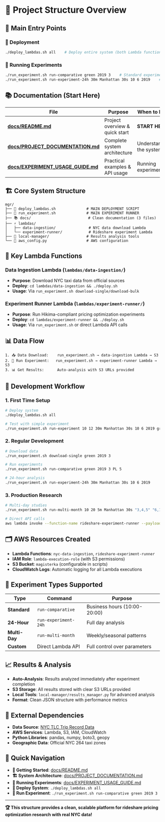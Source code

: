 # 📁 Project Structure Overview

## 🎯 **Main Entry Points**

### **🚀 Deployment**
```bash
./deploy_lambdas.sh all    # Deploy entire system (both Lambda functions)
```

### **🧪 Running Experiments**
```bash
./run_experiment.sh run-comparative green 2019 3    # Standard experiment
./run_experiment.sh run-experiment-24h 30m Manhattan 30s 10 6 2019    # 24-hour experiment
```

## 📚 **Documentation (Start Here)**

| File | Purpose | When to Read |
|------|---------|--------------|
| **[docs/README.md](docs/README.md)** | Project overview & quick start | **START HERE** |
| **[docs/PROJECT_DOCUMENTATION.md](docs/PROJECT_DOCUMENTATION.md)** | Complete system architecture | Understanding the system |
| **[docs/EXPERIMENT_USAGE_GUIDE.md](docs/EXPERIMENT_USAGE_GUIDE.md)** | Practical examples & API usage | Running experiments |

## 🏗️ **Core System Structure**

```
mgr/
├── 🚀 deploy_lambdas.sh              # MAIN DEPLOYMENT SCRIPT
├── 🧪 run_experiment.sh              # MAIN EXPERIMENT RUNNER
├── 📚 docs/                          # Clean documentation (3 files)
├── ⚡ lambdas/
│   ├── data-ingestion/               # NYC data download Lambda
│   └── experiment-runner/            # Rideshare experiment Lambda
├── 🔧 local-manager/                 # Results analysis tools
└── 📄 aws_config.py                  # AWS configuration
```

## 🎯 **Key Lambda Functions**

### **Data Ingestion Lambda** (`lambdas/data-ingestion/`)
- **Purpose**: Download NYC taxi data from official sources
- **Deploy**: `cd lambdas/data-ingestion && ./deploy.sh`
- **Usage**: Via `run_experiment.sh download-single/download-bulk`

### **Experiment Runner Lambda** (`lambdas/experiment-runner/`)
- **Purpose**: Run Hikima-compliant pricing optimization experiments  
- **Deploy**: `cd lambdas/experiment-runner && ./deploy.sh`
- **Usage**: Via `run_experiment.sh` or direct Lambda API calls

## 📊 **Data Flow**

```
1. 📥 Data Download:    run_experiment.sh → data-ingestion Lambda → S3
2. 🧪 Run Experiment:   run_experiment.sh → experiment-runner Lambda → S3  
3. 📊 Get Results:      Auto-analysis with S3 URLs provided
```

## 🔧 **Development Workflow**

### **1. First Time Setup**
```bash
# Deploy system
./deploy_lambdas.sh all

# Test with simple experiment
./run_experiment.sh run-experiment 10 12 30m Manhattan 30s 10 6 2019 green "hikima" PL
```

### **2. Regular Development**
```bash
# Download data
./run_experiment.sh download-single green 2019 3

# Run experiments
./run_experiment.sh run-comparative green 2019 3 PL 5

# 24-hour analysis
./run_experiment.sh run-experiment-24h 30m Manhattan 30s 10 6 2019
```

### **3. Production Research**
```bash
# Multi-day studies
./run_experiment.sh run-multi-month 10 20 5m Manhattan 30s "3,4,5" "6,10" 2019

# Direct API calls
aws lambda invoke --function-name rideshare-experiment-runner --payload '{...}'
```

## 🗂️ **AWS Resources Created**

- **Lambda Functions**: `nyc-data-ingestion`, `rideshare-experiment-runner`
- **IAM Role**: `lambda-execution-role` (with S3 permissions)
- **S3 Bucket**: `magisterka` (configurable in scripts)
- **CloudWatch Logs**: Automatic logging for all Lambda executions

## 🎯 **Experiment Types Supported**

| Type | Command | Purpose |
|------|---------|---------|
| **Standard** | `run-comparative` | Business hours (10:00-20:00) |
| **24-Hour** | `run-experiment-24h` | Full day analysis |
| **Multi-Day** | `run-multi-month` | Weekly/seasonal patterns |
| **Custom** | Direct Lambda API | Full control over parameters |

## 📈 **Results & Analysis**

- **Auto-Analysis**: Results analyzed immediately after experiment completion
- **S3 Storage**: All results stored with clear S3 URLs provided
- **Local Tools**: `local-manager/results_manager.py` for advanced analysis
- **Format**: Clean JSON structure with performance metrics

## 🔗 **External Dependencies**

- **Data Source**: [NYC TLC Trip Record Data](https://www.nyc.gov/site/tlc/about/tlc-trip-record-data.page)
- **AWS Services**: Lambda, S3, IAM, CloudWatch
- **Python Libraries**: pandas, numpy, boto3, geopy
- **Geographic Data**: Official NYC 264 taxi zones

## 🎉 **Quick Navigation**

- **📖 Getting Started**: [docs/README.md](docs/README.md)
- **🏗️ System Architecture**: [docs/PROJECT_DOCUMENTATION.md](docs/PROJECT_DOCUMENTATION.md)
- **🧪 Running Experiments**: [docs/EXPERIMENT_USAGE_GUIDE.md](docs/EXPERIMENT_USAGE_GUIDE.md)
- **🚀 Deploy System**: `./deploy_lambdas.sh all`
- **🔬 Run Experiment**: `./run_experiment.sh run-comparative green 2019 3`

---

**🏆 This structure provides a clean, scalable platform for rideshare pricing optimization research with real NYC data!** 